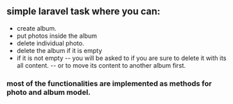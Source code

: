
## simple laravel task where you can:
- create album.
- put photos inside the album
- delete individual photo.
- delete the album if it is empty
- if it is not empty
-- you will be asked to if you are sure to delete it with its all content.
--  or to move its content to another album first.
 
### most of the functionalities are implemented as  methods for photo and album model.
